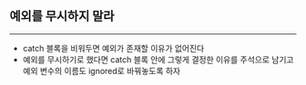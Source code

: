## 예외를 무시하지 말라
---
- catch 블록을 비워두면 예외가 존재할 이유가 없어진다
- 예외를 무시하기로 했다면 catch 블록 안에 그렇게 결정한 이유를 주석으로 남기고 예외 변수의 이름도 ignored로 바꿔놓도록 하자